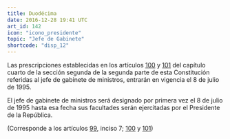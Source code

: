 ```yaml
---
title: Duodécima
date: 2016-12-28 19:41 UTC
art_id: 142
icon: "icono_presidente"
topic: "Jefe de Gabinete"
shortcode: "disp_12"
---
```

Las prescripciones establecidas en los artículos [100](#art_100) y [101](#art_101) del capítulo cuarto de la sección segunda de la segunda parte de esta Constitución referidas al jefe de gabinete de ministros, entrarán en vigencia el 8 de julio de 1995.

El jefe de gabinete de ministros será designado por primera vez el 8 de julio de 1995 hasta esa fecha sus facultades serán ejercitadas por el Presidente de la República.

(Corresponde a los artículos [99](#art_90), inciso 7; [100](#art_100) y [101](#art_101))
